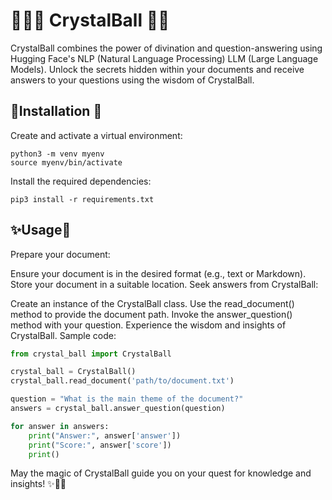 # 🧙‍♀️🔮 CrystalBall 🌙✨

CrystalBall combines the power of divination and question-answering using Hugging Face's NLP (Natural Language Processing) LLM (Large Language Models). Unlock the secrets hidden within your documents and receive answers to your questions using the wisdom of CrystalBall.

## 🧪Installation 🔬
Create and activate a virtual environment:

```shell
python3 -m venv myenv
source myenv/bin/activate
```

Install the required dependencies:

```shell
pip3 install -r requirements.txt
```

## ✨Usage🔮

Prepare your document:

Ensure your document is in the desired format (e.g., text or Markdown).
Store your document in a suitable location.
Seek answers from CrystalBall:

Create an instance of the CrystalBall class.
Use the read_document() method to provide the document path.
Invoke the answer_question() method with your question.
Experience the wisdom and insights of CrystalBall.
Sample code:

```python
from crystal_ball import CrystalBall

crystal_ball = CrystalBall()
crystal_ball.read_document('path/to/document.txt')

question = "What is the main theme of the document?"
answers = crystal_ball.answer_question(question)

for answer in answers:
    print("Answer:", answer['answer'])
    print("Score:", answer['score'])
    print()
```

May the magic of CrystalBall guide you on your quest for knowledge and insights! ✨🔮🌙
